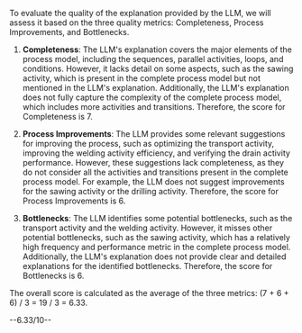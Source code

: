 To evaluate the quality of the explanation provided by the LLM, we will assess it based on the three quality metrics: Completeness, Process Improvements, and Bottlenecks.

1. **Completeness**: The LLM's explanation covers the major elements of the process model, including the sequences, parallel activities, loops, and conditions. However, it lacks detail on some aspects, such as the sawing activity, which is present in the complete process model but not mentioned in the LLM's explanation. Additionally, the LLM's explanation does not fully capture the complexity of the complete process model, which includes more activities and transitions. Therefore, the score for Completeness is 7.

2. **Process Improvements**: The LLM provides some relevant suggestions for improving the process, such as optimizing the transport activity, improving the welding activity efficiency, and verifying the drain activity performance. However, these suggestions lack completeness, as they do not consider all the activities and transitions present in the complete process model. For example, the LLM does not suggest improvements for the sawing activity or the drilling activity. Therefore, the score for Process Improvements is 6.

3. **Bottlenecks**: The LLM identifies some potential bottlenecks, such as the transport activity and the welding activity. However, it misses other potential bottlenecks, such as the sawing activity, which has a relatively high frequency and performance metric in the complete process model. Additionally, the LLM's explanation does not provide clear and detailed explanations for the identified bottlenecks. Therefore, the score for Bottlenecks is 6.

The overall score is calculated as the average of the three metrics: (7 + 6 + 6) / 3 = 19 / 3 = 6.33.

--6.33/10--